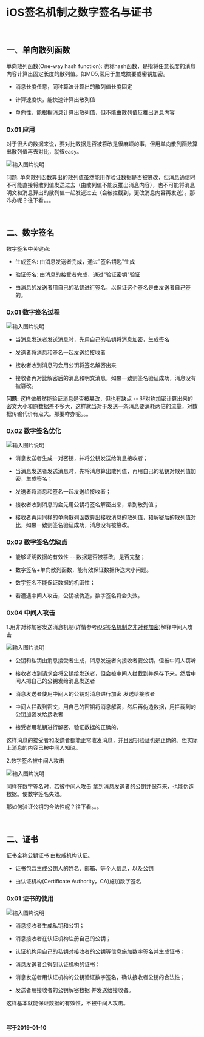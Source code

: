 # iOS签名机制之数字签名与证书

<br>

## 一、单向散列函数

单向散列函数(One-way hash function): 也称hash函数，是指将任意长度的消息内容计算出固定长度的散列值。如MD5,常用于生成摘要或密钥加密。

- 消息长度任意，同种算法计算出的散列值长度固定

- 计算速度快，能快速计算出散列值

- 单向性，能根据消息计算出散列值，但不能由散列值反推出消息内容

### 0x01 应用

对于很大的数据来说，要对比数据是否被篡改是很麻烦的事，但用单向散列函数算出散列值再去对比，就很easy。

![输入图片说明](https://images.gitee.com/uploads/images/2019/0108/195214_e79db2ee_1355277.png "Snip20190108_10.png")


问题: 单向散列函数算出的散列值虽然能用作验证数据是否被篡改，但消息通信时不可能直接将散列值发送过去（由散列值不能反推出消息内容），也不可能将消息明文和消息算出的散列值一起发送过去（会被拦截到，更改消息内容再发送）。那咋办呢？往下看。。。

<br>

## 二、数字签名


数字签名中关键点: 

- 生成签名: 由消息发送者完成，通过"签名钥匙"生成

- 验证签名: 由消息的接受者完成，通过"验证密钥"验证

- 由消息的发送者用自己的私钥进行签名，以保证这个签名是由发送者自己签的。

### 0x01 数字签名过程

![输入图片说明](https://images.gitee.com/uploads/images/2019/0110/211232_7e4c768a_1355277.png "Snip20190110_1.png")

- 当消息发送者发送消息时，先用自己的私钥将消息加密，生成签名

- 发送者将消息和签名一起发送给接收者

- 接收者收到消息的会用公钥将签名解密出来

- 接收者再对比解密后的消息和明文消息，如果一致则签名验证成功，消息没有被篡改。



 **问题:** 这样做虽然能验证消息是否被篡改，但也有缺点 -- 非对称加密计算出来的密文大小和原数据差不多大，这样就当对于发送一条消息要消耗两倍的流量，对数据传输代价有点大。那要咋办呢。。。


### 0x02 数字签名优化

![输入图片说明](https://images.gitee.com/uploads/images/2019/0110/215716_9a0faeba_1355277.png "Snip20190110_3.png")

- 消息发送者生成一对密钥，并将公钥发送给消息接收者；

- 当消息发送者发送消息时，先将消息算出散列值，再用自己的私钥对散列值加密，生成签名；

- 发送者将消息和签名一起发送给接收者；

- 接收者收到消息的会先用公钥将签名解密出来，拿到散列值；

- 接收者再用同样的单向散列函数算出接收消息的散列值，和解密后的散列值对比，如果一致则签名验证成功，消息没有被篡改。


### 0x03 数字签名优缺点

- 能够证明数据的有效性 -- 数据是否被篡改，是否完整；

- 数字签名+单向散列函数，能有效保证数据传送大小问题。

- 数字签名不能保证数据的机密性；

- 若遭遇中间人攻击，公钥被伪造，数字签名将会失效。


### 0x04 中间人攻击

1.用非对称加密发送消息机制(详情参考[iOS签名机制之非对称加密](https://gitee.com/zhaoName0x01/Notes/blob/master/iOSReverse/iOS签名机制之非对称加密.md))解释中间人攻击

![输入图片说明](https://images.gitee.com/uploads/images/2019/0110/221216_63a2f756_1355277.png "Snip20190110_5.png")


- 公钥和私钥由消息接受者生成，消息发送者向接收者要公钥，但被中间人窃听

- 接收者收到请求会将公钥给发送者，但会被中间人拦截到并保存下来，然后中间人把自己的公钥发给消息发送者

- 消息发送者使用中间人的公钥对消息进行加密 发送给接收者

- 中间人拦截到密文，用自己的密钥将消息解密，然后再伪造数据，用拦截到的公钥加密发给接收者

- 接受者用私钥进行解密，验证数据的正确的。


这样消息的接受者和发送者都能正常收发消息，并且密钥验证也是正确的。但实际上消息的内容已被中间人知晓。

2.数字签名被中间人攻击

![输入图片说明](https://images.gitee.com/uploads/images/2019/0110/223716_831fef3c_1355277.png "Snip20190110_7.png")


同样在数字签名时，若被中间人攻击 拿到消息发送者的公钥并保存来，也能伪造数据。使数字签名失效。

那如何验证公钥的合法性呢？往下看。。。

<br>

## 二、证书


证书全称公钥证书 由权威机构认证。

- 证书包含生成公钥人的姓名、邮箱、等个人信息，以及公钥

- 由认证机构(Certificate Authority，CA)施加数字签名



### 0x01 证书的使用


![输入图片说明](https://images.gitee.com/uploads/images/2019/0110/224509_16b24da7_1355277.png "Snip20190110_8.png")


- 消息接收者生成私钥和公钥；

- 消息接收者在认证机构注册自己的公钥；

- 认证机构用自己的私钥对接收者的公钥等信息施加数字签名并生成证书；

- 消息发送者会得到认证机构的证书；

- 消息发送者用认证机构的公钥验证数字签名，确认接收者公钥的合法性；

- 发送者用接收者的公钥解密数据 并发送给接收者。


这样基本就能保证数据的有效性，不被中间人攻击。


<br>

**写于2019-01-10**

<br>